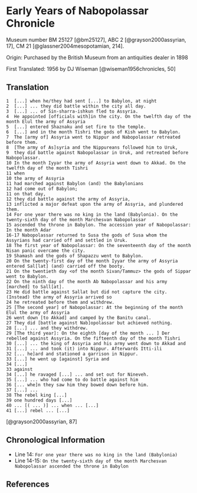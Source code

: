# Early Years of Nabopolassar Chronicle

Museum number BM 25127 [@bm25127], ABC 2 [@grayson2000assyrian, 17], CM 21 [@glassner2004mesopotamian, 214].

Origin: Purchased by the British Museum from an antiquities dealer in 1898

First Translated: 1956 by DJ Wiseman [@wiseman1956chronicles, 50]

## Translation

```
1  [...] when he/they had sent [...] to Babylon, at night
2  [...] ... they did battle within the city all day.
3  [...] ... of Sin-sharra-ishkun fled to Assyria.
4  He appointed [officials with]in the city. On the twelfth day of the month Elul the army of Assyria
5  [...] entered Shaznaku and set fire to the temple.
6  [...] and in the month Tishri the gods of Kish went to Babylon.
7  The [army of] Assyria went to Nippur and Nabopolassar retreated before them.
8  [The army of As]syria and the Nippureans followed him to Uruk,
9  they did battle against Nabopolassar in Uruk, and retreated before Nabopolassar.
10 In the month Iyyar the army of Assyria went down to Akkad. On the twelfth day of the month Tishri
11 when
10 the army of Assyria
11 had marched against Babylon (and) the Babylonians
12 had come out of Babylon;
11 on that day,
12 they did battle against the army of Assyria,
13 inflicted a major defeat upon the army of Assyria, and plundered them.
14 For one year there was no king in the land (Babylonia). On the twenty-sixth day of the month Marchesvan Nabopolassar
15 ascended the throne in Babylon. The accession year of Nabopolassar: In the month Adar
16-17 Nabopolassar returned to Susa the gods of Susa whom the Assyrians had carried off and settled in Uruk.
18 The first year of Nabopolassar: On the seventeenth day of the month Nisan panic overcame the city.
19 Shamash and the gods of Shapazzu went to Babylon.
20 On the twenty-first day of the month Iyyar the army of Assyria entered Sal[lat] (and) carried off the booty.
21 On the twentieth day <of the month Sivan/Tammuz> the gods of Sippar went to Babylon.
22 On the ninth day of the month Ab Nabopolassar and his army [marched] to Sall[at].
23 He did battle against Sallat but did not capture the city. (Instead) the army of Assyria arrived so
24 he retreated before them and withdrew.
25 [The second year] of Nabopolassar: At the beginning of the month Elul the army of Assyria
26 went down [to Akkad] and camped by the Banitu canal.
27 They did [battle against Nab]opolassar but achieved nothing.
28 [...] ... and they withdrew.
29 [The third year]: On the eighth [day of the month ... ] Der rebelled against Assyria. On the fifteenth day of the month Tishri
30 [...] ... the king of Assyria and his army went down to Akkad and
31 [...] ... and took (it) into Nippur. Afterwards Itti-ili
32 [... he]ard and stationed a garrison in Nippur.
33 [...] he went up [against] Syria and 
34 [...]
33 against
34 [...] he ravaged [...] ... and set out for Nineveh.
35 [...] ... who had come to do battle against him
36 [... whe]n they saw him they bowed down before him.
37 [...] ...
38 The rebel king [...]
39 one hundred days [...]
40 ... [( ... )] ... when ... [...]
41 [...] rebel ... [...]
```
[@grayson2000assyrian, 87]

## Chronological Information

- Line 14: `For one year there was no king in the land (Babylonia)`
- Line 14-15: `On the twenty-sixth day of the month Marchesvan Nabopolassar ascended the throne in Babylon`

## References
